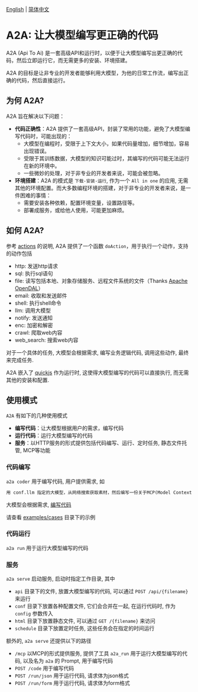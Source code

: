 [English](README.md) | [简体中文](README.cn.md)

# A2A: 让大模型编写更正确的代码

A2A (Api To Ai) 是一套高级API和运行时，以便于让大模型编写出更正确的代码，然后立即运行它，而无需更多的安装、环境搭建。

A2A 的目标是让非专业的开发者能够利用大模型，为他的日常工作流，编写出正确的代码，然后直接运行。

## 为何 A2A?

A2A 旨在解决以下问题：

- **代码正确性**：A2A 提供了一套高级API，封装了常用的功能，避免了大模型编写代码时，可能出现的：
  - 大模型在编程时，受限于上下文大小，如果代码量增加，细节增加，容易出现错误。
  - 受限于其训练数据，大模型的知识可能过时，其编写的代码可能无法运行在新的环境中。
  - 一些微妙的处理，对于非专业的开发者来说，可能会被忽略。
- **环境搭建**：A2A 的模式是 `下载-安装-运行`, 作为一个 `All in one` 的应用, 无需其他的环境配置。而大多数编程环境的搭建，对于非专业的开发者来说，是一件困难的事情：
  - 需要安装各种依赖，配置环境变量，设置路径等。
  - 部署成服务，或给他人使用，可能更加麻烦。

## 如何 A2A?

参考 [actions](bindings/nodejs/action.ts) 的说明, A2A 提供了一个函数 `doAction`，用于执行一个动作，支持的动作包括

- http: 发送http请求
- sql: 执行sql语句
- file: 读写包括本地、对象存储服务、远程文件系统的文件（Thanks [Apache OpenDAL](https://github.com/apache/opendal)）
- email: 收取和发送邮件
- shell: 执行shell命令
- llm: 调用大模型
- notify: 发送通知
- enc: 加密和解密
- crawl: 爬取web内容
- web_search: 搜索web内容

对于一个具体的任务, 大模型会根据需求, 编写业务逻辑代码, 调用这些动作, 最终来完成任务. 

A2A 嵌入了 [quickjs](https://bellard.org/quickjs/) 作为运行时, 这使得大模型编写的代码可以直接执行, 而无需其他的安装和配置.

## 使用模式

`A2A` 有如下的几种使用模式

- **编写代码**：让大模型根据用户的需求，编写代码
- **运行代码**：运行大模型编写的代码
- **服务**：以HTTP服务的形式提供包括代码编写、运行、定时任务, 静态文件托管, MCP等功能

### 代码编写

`a2a coder` 用于编写代码, 用户提供需求, 如
```markdown
用 conf.llm 指定的大模型，从网络搜索获取素材，然后编写一份关于MCP(Model Context Protocol)在大模型领域使用情况的的研究报告，保存结果为 mcp.md
```

大模型会根据需求, [编写代码](examples/cases/case10/case10.vertex-ai.gemini-2.5-flash-preview-04-17.js)

请查看 [examples/cases](examples/cases) 目录下的示例

### 代码运行

`a2a run` 用于运行大模型编写的代码

### 服务

`a2a serve` 启动服务, 启动时指定工作目录, 其中

- `api` 目录下的文件, 放置大模型编写的代码, 可以通过 `POST /api/{filename}` 来运行
- `conf` 目录下放置各种配置文件, 它们会合并在一起, 在运行代码时, 作为 `config` 参数传入
- `html` 目录下放置静态文件, 可以通过 `GET /{filename}` 来访问
- `schedule` 目录下放置定时任务, 这些任务会在指定的时间运行

额外的, `a2a serve` 还提供以下的路径

- `/mcp` 以MCP的形式提供服务, 提供了工具 `a2a_run` 用于运行大模型编写的代码, 以及名为 `a2a` 的 Prompt, 用于编写代码
- `POST /code` 用于编写代码
- `POST /run/json` 用于运行代码, 请求体为json格式
- `POST /run/form` 用于运行代码, 请求体为form格式